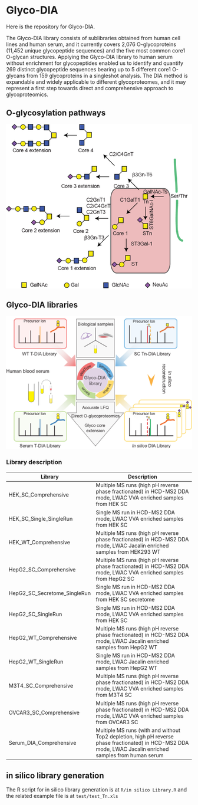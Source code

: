 

# Glyco-DIA
Here is the repository for Glyco-DIA.

The Glyco-DIA library consists of sublibraries obtained from human cell lines and human serum, and it currently covers 2,076 O-glycoproteins (11,452 unique glycopeptide sequences) and the five most common core1 O-glycan structures. Applying the Glyco-DIA library to human serum without enrichment for glycopeptides enabled us to identify and quantify 269 distinct glycopeptide sequences bearing up to 5 different core1 O-glycans from 159 glycoproteins in a singleshot analysis. The DIA method is expandable and widely applicable to different glycoproteomes, and it may represent a first step towards direct and comprehensive approach to glycoproteomics. 

## O-glycosylation pathways

![O-glycosylation pathways](figures/NMETH-A36298A_Figure1_temp_a.jpg)

## Glyco-DIA libraries

![Glyco-DIA libraries](figures/NMETH-A36298A_Figure1_temp_b.jpg)

### Library description

| Library  | Description |
| ------------- | ------------- |
| HEK_SC_Comprehensive  | Multiple MS runs (high pH reverse phase fractionated) in HCD-MS2 DDA mode, LWAC VVA enriched samples from HEK SC|
| HEK_SC_Single_SingleRun | Single MS run in HCD-MS2 DDA mode, LWAC VVA enriched samples from HEK SC |
| HEK_WT_Comprehensive	| Multiple MS runs (high pH reverse phase fractionated) in HCD-MS2 DDA mode, LWAC Jacalin enriched samples from HEK293 WT |
| HepG2_SC_Comprehensive |	Multiple MS runs (high pH reverse phase fractionated) in HCD-MS2 DDA mode, LWAC VVA enriched samples from HepG2 SC |
| HepG2_SC_Secretome_SingleRun |	Single MS run in HCD-MS2 DDA mode, LWAC VVA enriched samples from HEK SC secretome |
| HepG2_SC_SingleRun |	Single MS run in HCD-MS2 DDA mode, LWAC VVA enriched samples from HEK SC |
| HepG2_WT_Comprehensive |	Multiple MS runs (high pH reverse phase fractionated) in HCD-MS2 DDA mode, LWAC Jacalin enriched samples from HepG2 WT |
| HepG2_WT_SingleRun |	Single MS run in HCD-MS2 DDA mode, LWAC Jacalin enriched samples from HepG2 WT |
| M3T4_SC_Comprehensive |	Multiple MS runs (high pH reverse phase fractionated) in HCD-MS2 DDA mode, LWAC VVA enriched samples from M3T4 SC |
| OVCAR3_SC_Comprehensive |	Multiple MS runs (high pH reverse phase fractionated) in HCD-MS2 DDA mode, LWAC VVA enriched samples from OVCAR3 SC |
| Serum_DIA_Comprehensive |	Multiple MS runs (with and without Top2 depletion, high pH reverse phase fractionated) in HCD-MS2 DDA mode, LWAC Jacalin enriched samples from human serum |

## in silico library generation

The R script for in silico library generation is at `R/in silico Library.R` and the related example file is at `test/test_Tn.xls`
